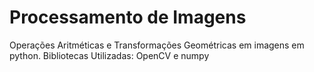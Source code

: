 # Processamento de Imagens
Operações Aritméticas e Transformações Geométricas em imagens em python.
Bibliotecas Utilizadas: OpenCV e numpy
 
